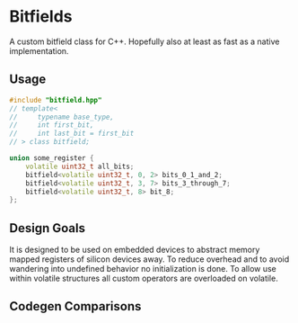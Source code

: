 # Bitfields
A custom bitfield class for C++. Hopefully also at least as fast as a native implementation.

## Usage
```c++
#include "bitfield.hpp"
// template<
//     typename base_type,
//     int first_bit,
//     int last_bit = first_bit
// > class bitfield;

union some_register {
    volatile uint32_t all_bits;
    bitfield<volatile uint32_t, 0, 2> bits_0_1_and_2;
    bitfield<volatile uint32_t, 3, 7> bits_3_through_7;
    bitfield<volatile uint32_t, 8> bit_8;
};
```


## Design Goals
It is designed to be used on embedded devices to abstract memory mapped registers of silicon devices away. To reduce overhead and to avoid wandering into undefined behavior no initialization is done. To allow use within volatile structures all custom operators are overloaded on volatile.

## Codegen Comparisons
